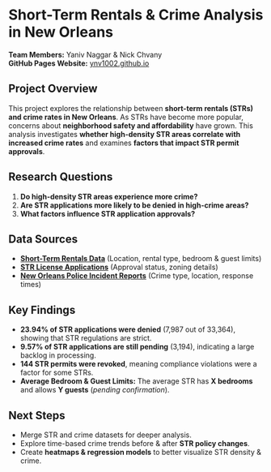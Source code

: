 # Short-Term Rentals & Crime Analysis in New Orleans

**Team Members:** Yaniv Naggar & Nick Chvany  
**GitHub Pages Website:** [ynv1002.github.io](https://ynv1002.github.io)  

## Project Overview
This project explores the relationship between **short-term rentals (STRs) and crime rates in New Orleans**. As STRs have become more popular, concerns about **neighborhood safety and affordability** have grown. This analysis investigates **whether high-density STR areas correlate with increased crime rates** and examines **factors that impact STR permit approvals**.

## Research Questions
1. **Do high-density STR areas experience more crime?**
2. **Are STR applications more likely to be denied in high-crime areas?**
3. **What factors influence STR application approvals?**

## Data Sources
- **[Short-Term Rentals Data](https://catalog.data.gov/dataset/vacation-rentals-hotels-bb-short-term-rentals-etc)** (Location, rental type, bedroom & guest limits)
- **[STR License Applications](https://data.nola.gov/Housing-Land-Use-and-Blight/Map-of-Short-Term-Rental-License-Applications/j5u3-2ueh)** (Approval status, zoning details)
- **[New Orleans Police Incident Reports](https://data.nola.gov/Public-Safety-and-Preparedness/Calls-for-Service-2025/4xwx-sfte/about_data)** (Crime type, location, response times)

## Key Findings
- **23.94% of STR applications were denied** (7,987 out of 33,364), showing that STR regulations are strict.
- **9.57% of STR applications are still pending** (3,194), indicating a large backlog in processing.
- **144 STR permits were revoked**, meaning compliance violations were a factor for some STRs.
- **Average Bedroom & Guest Limits:** The average STR has **X bedrooms** and allows **Y guests** (*pending confirmation*).

## Next Steps
- Merge STR and crime datasets for deeper analysis.
- Explore time-based crime trends before & after **STR policy changes**.
- Create **heatmaps & regression models** to better visualize STR density & crime.
